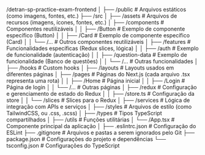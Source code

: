 /detran-sp-practice-exam-frontend
│
├── /public                    # Arquivos estáticos (como imagens, fontes, etc.)
├── /src
│   ├── /assets                # Arquivos de recursos (imagens, ícones, fontes, etc.)
│   ├── /components            # Componentes reutilizáveis
│   │   ├── /Button            # Exemplo de componente específico (Button)
│   │   ├── /Card              # Exemplo de componente específico (Card)
│   │   └── /...               # Outros componentes reutilizáveis
│   ├── /features              # Funcionalidades específicas (Redux slices, lógica)
│   │   ├── /auth              # Exemplo de funcionalidade (autenticação)
│   │   ├── /question-data     # Exemplo de funcionalidade (Banco de questões)
│   │   └── /...               # Outras funcionalidades
│   ├── /hooks                 # Custom hooks
│   ├── /layouts               # Layouts usados em diferentes páginas
│   ├── /pages                 # Páginas do Next.js (cada arquivo .tsx representa uma rota)
│   │   ├── /Home              # Página inicial
│   │   ├── /Login             # Página de login
│   │   └── /...               # Outras páginas
│   ├── /redux                 # Configuração e gerenciamento de estado do Redux
│   │   ├── /store.ts          # Configuração da store
│   │   └── /slices            # Slices para o Redux
│   ├── /services              # Lógica de integração com APIs e serviços
│   ├── /styles                # Arquivos de estilo (como TailwindCSS, ou .css, .scss)
│   ├── /types                 # Tipos TypeScript compartilhados
│   ├── /utils                 # Funções utilitárias
│   └── /App.tsx               # Componente principal da aplicação
│
├── .eslintrc.json              # Configuração do ESLint
├── .gitignore                 # Arquivos e pastas a serem ignorados pelo Git
├── package.json               # Configurações do projeto e dependências
└── tsconfig.json              # Configurações do TypeScript
